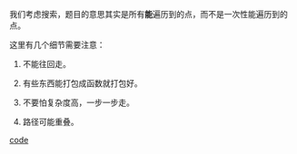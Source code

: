 我们考虑搜索，题目的意思其实是所有**能**遍历到的点，而不是一次性能遍历到的点。

这里有几个细节需要注意：

1. 不能往回走。

2. 有些东西能打包成函数就打包好。

3. 不要怕复杂度高，一步一步走。

4. 路径可能重叠。

[code](https://atcoder.jp/contests/abc311/submissions/43877915)